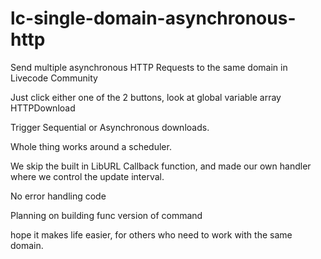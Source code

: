 # lc-single-domain-asynchronous-http
Send multiple asynchronous HTTP Requests to the same domain in Livecode Community

Just click either one of the 2 buttons, look at global variable array HTTPDownload

Trigger Sequential or Asynchronous downloads.

Whole thing works around a scheduler.

We skip the built in LibURL Callback function, and made our own handler where we control the update interval.

No error handling code

Planning on building func version of command

hope it makes life easier, for others who need to work with the same domain.
